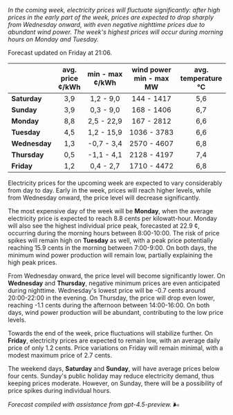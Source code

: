 *In the coming week, electricity prices will fluctuate significantly: after high prices in the early part of the week, prices are expected to drop sharply from Wednesday onward, with even negative nighttime prices due to abundant wind power. The week's highest prices will occur during morning hours on Monday and Tuesday.*

Forecast updated on Friday at 21:06.

|             | avg.<br>price<br>¢/kWh | min - max<br>¢/kWh | wind power<br>min - max<br>MW | avg.<br>temperature<br>°C |
|:------------|:----------------------:|:------------------:|:-----------------------------:|:-------------------------:|
| **Saturday**|          3,9           |     1,2 - 9,0      |          144 - 1417           |            5,6            |
| **Sunday**  |          3,9           |     0,3 - 9,0      |          168 - 1406           |            6,7            |
| **Monday**  |          8,8           |    2,5 - 22,9      |          167 - 2812           |            6,6            |
| **Tuesday** |          4,5           |    1,2 - 15,9      |         1036 - 3783           |            6,6            |
| **Wednesday**|         1,3           |    -0,7 - 3,4      |         2570 - 4607           |            6,8            |
| **Thursday**|          0,5           |    -1,1 - 4,1      |         2128 - 4197           |            7,4            |
| **Friday**  |          1,2           |     0,4 - 2,7      |         1710 - 4472           |            6,8            |

Electricity prices for the upcoming week are expected to vary considerably from day to day. Early in the week, prices will reach higher levels, while from Wednesday onward, the price level will decrease significantly.

The most expensive day of the week will be **Monday**, when the average electricity price is expected to reach 8.8 cents per kilowatt-hour. Monday will also see the highest individual price peak, forecasted at 22.9 ¢, occurring during the morning hours between 8:00-10:00. The risk of price spikes will remain high on **Tuesday** as well, with a peak price potentially reaching 15.9 cents in the morning between 7:00-9:00. On both days, the minimum wind power production will remain low, partially explaining the high peak prices.

From Wednesday onward, the price level will become significantly lower. On **Wednesday** and **Thursday**, negative minimum prices are even anticipated during nighttime. Wednesday's lowest price will be -0.7 cents around 20:00-22:00 in the evening. On Thursday, the price will drop even lower, reaching -1.1 cents during the afternoon between 14:00-16:00. On both days, wind power production will be abundant, contributing to the low price levels.

Towards the end of the week, price fluctuations will stabilize further. On **Friday**, electricity prices are expected to remain low, with an average daily price of only 1.2 cents. Price variations on Friday will remain minimal, with a modest maximum price of 2.7 cents.

The weekend days, **Saturday** and **Sunday**, will have average prices below four cents. Sunday's public holiday may reduce electricity demand, thus keeping prices moderate. However, on Sunday, there will be a possibility of price spikes during individual hours.

*Forecast compiled with assistance from gpt-4.5-preview.* 🌬️
